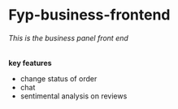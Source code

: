 # Fyp-business-frontend
###### This is the business panel front end
**key features** 
- change status of order
- chat
- sentimental analysis on reviews
